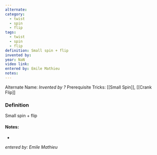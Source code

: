 ```yaml
---
alternate: 
category:
  - twist
  - spin
  - flip
tags:
  - twist
  - spin
  - flip
definition: Small spin + flip
invented by: 
year: NaN
video link: 
entered by: Emile Mathieu
notes: 
---
```

Alternate Name: 
*Invented by ?*
Prerequisite Tricks: [[Small Spin]], [[Crank Flip]]

### Definition
Small spin + flip


#### Notes:
- 
*entered by: Emile Mathieu*
